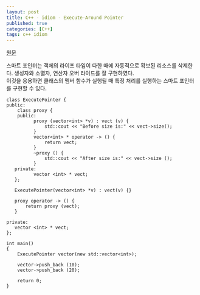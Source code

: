 ```yaml
---
layout: post
title: C++ - idiom - Execute-Around Pointer
published: true
categories: [C++]
tags: c++ idiom
---
```

[원문](https://qiita.com/MoriokaReimen/items/cf492903ac93c613a3e1)  
  
스마트 포인터는 객체의 라이프 타임이 다한 때에 자동적으로 확보된 리소스를 삭제한다. 
생성자와 소멸자, 연산자 오버 라이드를 잘 구현하였다.  
이것을 응용하면 클래스의 멤버 함수가 실행될 때 특정 처리를 실행하는 스마트 포인터를 구현할 수 있다.  
  
```
class ExecutePointer {
public:
    class proxy {
    public:
          proxy (vector<int> *v) : vect (v) {
              std::cout << "Before size is:" << vect->size();
          }
          vector<int> * operator -> () {
              return vect;
          }
          ~proxy () {
              std::cout << "After size is:" << vect->size ();
          }
   private:
          vector <int> * vect;
   };
   
   ExecutePointer(vector<int> *v) : vect(v) {}
   
   proxy operator -> () {
       return proxy (vect);
   }
   
private:
   vector <int> * vect;
};

int main()
{
    ExecutePointer vector(new std::vector<int>);

    vector->push_back (10);
    vector->push_back (20);

    return 0;
}
```  
    